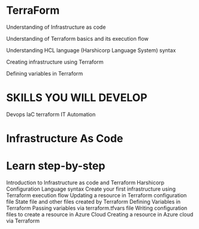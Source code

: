 # TerraForm

Understanding of Infrastructure as code

Understanding of Terraform basics and its execution flow

Understanding HCL language (Harshicorp Language System) syntax

Creating infrastructure using Terraform

Defining variables in Terraform

# SKILLS YOU WILL DEVELOP
Devops
IaC
terraform
IT Automation

# Infrastructure As Code

# Learn step-by-step
Introduction to Infrastructure as code and Terraform
Harshicorp Configuration Language syntax
Create your first infrastructure using Terraform execution flow
Updating a resource in Terraform configuration file
State file and other files created by Terraform
Defining Variables in Terraform
Passing variables via terraform.tfvars file
Writing configuration files to create a resource in Azure Cloud 
Creating a resource in Azure cloud via Terraform
